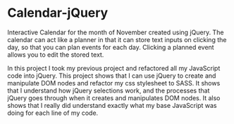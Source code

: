 # Calendar-jQuery

Interactive Calendar for the month of November created using jQuery. The calendar can act like a planner in that it can store text inputs on clicking the day, so that you can plan events for each day. Clicking a planned event allows you to edit the stored text.

In this project I took my previous project and refactored all my JavaScript code into jQuery. This project shows that I can use jQuery to create and manipulate DOM nodes and refactor my css stylesheet to SASS. It shows that I understand how jQuery selections work, and the processes that jQuery goes through when it creates and manipulates DOM nodes. It also shows that I really did understand exactly what my base JavaScript was doing for each line of my code.

